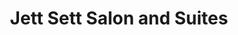 ---
title: "Jett Sett Salon and Suites"
url: /joshua/jett-sett-salon-and-suites/
shop: hairdresser
---